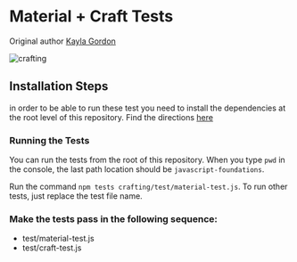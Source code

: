 # Material + Craft Tests
Original author [Kayla Gordon](https://github.com/kaylagordon)

![crafting](https://media.giphy.com/media/H8Du95kBeT2zaf8Cax/giphy.gif)

## Installation Steps

in order to be able to run these test you need to install the dependencies at the root level of this repository. Find the directions [here]( (https://github.com/RosaTheDev/javascript-foundations-originals))

### Running the Tests

You can run the tests from the root of this repository. When you type `pwd` in the console, the last path location should be `javascript-foundations`.

Run the command `npm tests crafting/test/material-test.js`. To run other tests, just replace the test file name.

### Make the tests pass in the following sequence:

* test/material-test.js
* test/craft-test.js